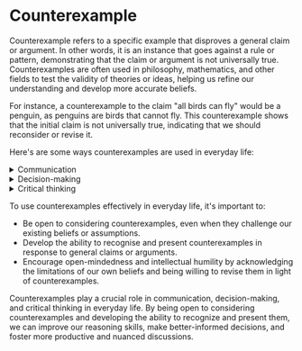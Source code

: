 # Counterexample

Counterexample refers to a specific example that disproves a general claim or argument. In other words, it is an instance that goes against a rule or pattern, demonstrating that the claim or argument is not universally true. Counterexamples are often used in philosophy, mathematics, and other fields to test the validity of theories or ideas, helping us refine our understanding and develop more accurate beliefs.

For instance, a counterexample to the claim "all birds can fly" would be a penguin, as penguins are birds that cannot fly. This counterexample shows that the initial claim is not universally true, indicating that we should reconsider or revise it.

Here's are some ways counterexamples are used in everyday life:

<details>

<summary>Communication</summary>

Using counterexamples can help clarify points during conversations or discussions, challenging generalisations and promoting more nuanced thinking. By presenting counterexamples, we can encourage others to consider alternative perspectives and refine their beliefs.

</details>

<details>

<summary>Decision-making</summary>

Considering counterexamples can aid in decision-making by revealing potential exceptions or flaws in our reasoning. By being aware of counterexamples, we can make more informed choices that take into account a wider range of possibilities and outcomes.

</details>

<details>

<summary>Critical thinking</summary>

Encountering counterexamples in our own thoughts or the arguments of others can help us develop our critical thinking skills. By recognising and examining counterexamples, we can question the validity of claims and improve our understanding of complex ideas and concepts.

</details>

To use counterexamples effectively in everyday life, it's important to:

* Be open to considering counterexamples, even when they challenge our existing beliefs or assumptions.
* Develop the ability to recognise and present counterexamples in response to general claims or arguments.
* Encourage open-mindedness and intellectual humility by acknowledging the limitations of our own beliefs and being willing to revise them in light of counterexamples.

Counterexamples play a crucial role in communication, decision-making, and critical thinking in everyday life. By being open to considering counterexamples and developing the ability to recognize and present them, we can improve our reasoning skills, make better-informed decisions, and foster more productive and nuanced discussions.
